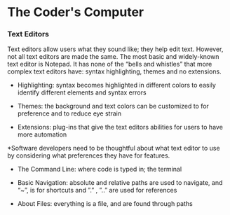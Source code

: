 # The Coder's Computer

### Text Editors
Text editors allow users what they sound like; they help edit text. However, not all text editors are made the same. The most basic and widely-known text editor is Notepad. It has none of the “bells and whistles” that more complex text editors have: syntax highlighting, themes and no extensions. 

* Highlighting: syntax becomes highlighted in different colors to easily identify different elements and syntax errors

* Themes: the background and text colors can be customized to for preference and to reduce eye strain

* Extensions: plug-ins that give the text editors abilities for users to have more automation 

*Software developers need to be thoughtful about what text editor to use by considering what preferences they have for features. 

* The Command Line: where code is typed in; the terminal 

* Basic Navigation:  absolute and relative paths are used to navigate, and “~”, is for shortcuts and ”.” , ”..” are used for references 

* About Files: everything is a file, and are found through paths

